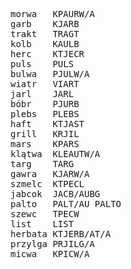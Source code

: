 <pre>
morwa	KPAURW/A	
garb	KJARB	
trakt	TRAGT	
kolb	KAULB	
herc	KTJECR	
puls	PULS	
bulwa	PJULW/A	
wiatr	VIART	
jarl	JARL	
bóbr	PJURB	
plebs	PLEBS	
haft	KTJAST	
grill	KRJIL	
mars	KPARS	
klątwa	KLEAUTW/A	
targ	TARG	
gawra	KJARW/A	
szmelc	KTPECL	
jabcok	JACB/AUBG	
palto	PALT/AU	PALTO
szewc	TPECW	
list	LIST	
herbata	KTJERB/AT/A	
przylga	PRJILG/A	
micwa	KPICW/A	
</pre>
